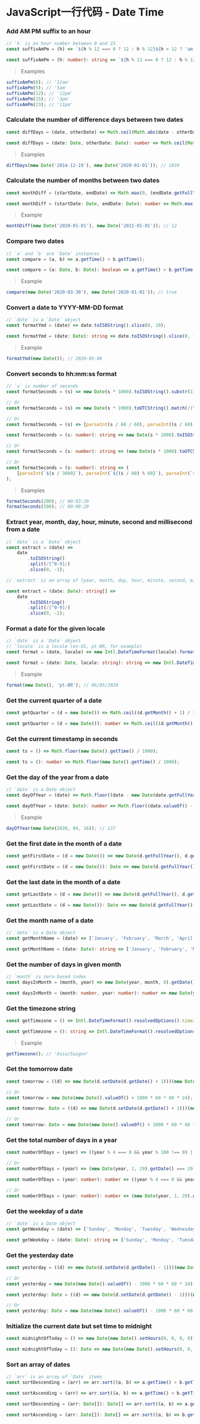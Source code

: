 # JavaScript一行代码 - Date Time

### Add AM PM suffix to an hour

<div>

<div title="js">

```js
// `h` is an hour number between 0 and 23
const suffixAmPm = (h) => `${h % 12 === 0 ? 12 : h % 12}${h < 12 ? 'am' : 'pm'}`;
```

</div>

<div title="ts">

```ts
const suffixAmPm = (h: number): string => `${h % 12 === 0 ? 12 : h % 12}${h < 12 ? 'am' : 'pm'}`;
```

</div>

</div>

> Examples

```ts
suffixAmPm(0); // '12am'
suffixAmPm(5); // '5am'
suffixAmPm(12); // '12pm'
suffixAmPm(15); // '3pm'
suffixAmPm(23); // '11pm'
```

### Calculate the number of difference days between two dates

<div>

<div title="js">

```js
const diffDays = (date, otherDate) => Math.ceil(Math.abs(date - otherDate) / (1000 * 60 * 60 * 24));
```

</div>

<div title="ts">

```ts
const diffDays = (date: Date, otherDate: Date): number => Math.ceil(Math.abs(date.valueOf() - otherDate.valueOf()) / (1000 * 60 * 60 * 24));
```

</div>

</div>

> Examples

```ts
diffDays(new Date('2014-12-19'), new Date('2020-01-01')); // 1839
```

### Calculate the number of months between two dates

<div>

<div title="js">

```js
const monthDiff = (startDate, endDate) => Math.max(0, (endDate.getFullYear() - startDate.getFullYear()) * 12 - startDate.getMonth() + endDate.getMonth());
```

</div>

<div title="ts">

```ts
const monthDiff = (startDate: Date, endDate: Date): number => Math.max(0, (endDate.getFullYear() - startDate.getFullYear()) * 12 - startDate.getMonth() + endDate.getMonth());
```

</div>

</div>

> Example

```ts
monthDiff(new Date('2020-01-01'), new Date('2021-01-01')); // 12
```

### Compare two dates

<div>

<div title="js">

```js
// `a` and `b` are `Date` instances
const compare = (a, b) => a.getTime() > b.getTime();
```

</div>

<div title="ts">

```ts
const compare = (a: Date, b: Date): boolean => a.getTime() > b.getTime();
```

</div>

</div>

> Example

```ts
compare(new Date('2020-03-30'), new Date('2020-01-01')); // true
```

### Convert a date to YYYY-MM-DD format

<div>

<div title="js">

```js
// `date` is a `Date` object
const formatYmd = (date) => date.toISOString().slice(0, 10);
```

</div>

<div title="ts">

```ts
const formatYmd = (date: Date): string => date.toISOString().slice(0, 10);
```

</div>

</div>

> Example

```ts
formatYmd(new Date()); // 2020-05-06
```

### Convert seconds to hh:mm:ss format

<div>

<div title="js">

```js
// `s` is number of seconds
const formatSeconds = (s) => new Date(s * 1000).toISOString().substr(11, 8);

// Or
const formatSeconds = (s) => new Date(s * 1000).toUTCString().match(/(\d\d:\d\d:\d\d)/)[0];

// Or
const formatSeconds = (s) => [parseInt(s / 60 / 60), parseInt((s / 60) % 60), parseInt(s % 60)].join(':').replace(/\b(\d)\b/g, '0$1');
```

</div>

<div title="ts">

```ts
const formatSeconds = (s: number): string => new Date(s * 1000).toISOString().substr(11, 8);

// Or
const formatSeconds = (s: number): string => (new Date(s * 1000).toUTCString().match(/(\d\d:\d\d:\d\d)/) as string[])[0];

// Or
const formatSeconds = (s: number): string => (
    [parseInt(`${s / 3600}`), parseInt(`${(s / 60) % 60}`), parseInt(`${s % 60}`)].join(':').replace(/\b(\d)\b/g, '0$1')
);
```

</div>

</div>

> Examples

```ts
formatSeconds(200); // 00:03:20
formatSeconds(500); // 00:08:20
```

### Extract year, month, day, hour, minute, second and millisecond from a date

<div>

<div title="js">

```js
// `date` is a `Date` object
const extract = (date) =>
    date
        .toISOString()
        .split(/[^0-9]/)
        .slice(0, -1);

// `extract` is an array of [year, month, day, hour, minute, second, millisecond]
```

</div>

<div title="ts">

```ts
const extract = (date: Date): string[] =>
    date
        .toISOString()
        .split(/[^0-9]/)
        .slice(0, -1);
```

</div>

</div>

### Format a date for the given locale

<div>

<div title="js">

```js
// `date` is a `Date` object
// `locale` is a locale (en-US, pt-BR, for example)
const format = (date, locale) => new Intl.DateTimeFormat(locale).format(date);
```

</div>

<div title="ts">

```ts
const format = (date: Date, locale: string): string => new Intl.DateTimeFormat(locale).format(date);
```

</div>

</div>

> Example

```ts
format(new Date(), 'pt-BR'); // 06/05/2020
```

### Get the current quarter of a date

<div>

<div title="js">

```js
const getQuarter = (d = new Date()) => Math.ceil((d.getMonth() + 1) / 3);
```

</div>

<div title="ts">

```ts
const getQuarter = (d = new Date()): number => Math.ceil((d.getMonth() + 1) / 3);
```

</div>

</div>

### Get the current timestamp in seconds

<div>

<div title="js">

```js
const ts = () => Math.floor(new Date().getTime() / 1000);
```

</div>

<div title="ts">

```ts
const ts = (): number => Math.floor(new Date().getTime() / 1000);
```

</div>

</div>

### Get the day of the year from a date

<div>

<div title="js">

```js
// `date` is a Date object
const dayOfYear = (date) => Math.floor((date - new Date(date.getFullYear(), 0, 0)) / (1000 * 60 * 60 * 24));
```

</div>

<div title="ts">

```ts
const dayOfYear = (date: Date): number => Math.floor((date.valueOf() - new Date(date.getFullYear(), 0, 0).valueOf()) / (1000 * 60 * 60 * 24));
```

</div>

</div>

> Example

```ts
dayOfYear(new Date(2020, 04, 16)); // 137
```

### Get the first date in the month of a date

<div>

<div title="js">

```js
const getFirstDate = (d = new Date()) => new Date(d.getFullYear(), d.getMonth(), 1);
```

</div>

<div title="ts">

```ts
const getFirstDate = (d = new Date()): Date => new Date(d.getFullYear(), d.getMonth(), 1);
```

</div>

</div>

### Get the last date in the month of a date

<div>

<div title="js">

```js
const getLastDate = (d = new Date()) => new Date(d.getFullYear(), d.getMonth() + 1, 0);
```

</div>

<div title="ts">

```ts
const getLastDate = (d = new Date()): Date => new Date(d.getFullYear(), d.getMonth() + 1, 0);
```

</div>

</div>

### Get the month name of a date

<div>

<div title="js">

```js
// `date` is a Date object
const getMonthName = (date) => ['January', 'February', 'March', 'April', 'May', 'June', 'July', 'August', 'September', 'October', ' November', 'December'][date.getMonth()];
```

</div>

<div title="ts">

```ts
const getMonthName = (date: Date): string => ['January', 'February', 'March', 'April', 'May', 'June', 'July', 'August', 'September', 'October', ' November', 'December'][date.getMonth()];
```

</div>

</div>

### Get the number of days in given month

<div>

<div title="js">

```js
// `month` is zero-based index
const daysInMonth = (month, year) => new Date(year, month, 0).getDate();
```

</div>

<div title="ts">

```ts
const daysInMonth = (month: number, year: number): number => new Date(year, month, 0).getDate();
```

</div>

</div>

### Get the timezone string

<div>

<div title="js">

```js
const getTimezone = () => Intl.DateTimeFormat().resolvedOptions().timeZone;
```

</div>

<div title="ts">

```ts
const getTimezone = (): string => Intl.DateTimeFormat().resolvedOptions().timeZone;
```

</div>

</div>

> Example

```ts
getTimezone(); // 'Asia/Saigon'
```

### Get the tomorrow date

<div>

<div title="js">

```js
const tomorrow = ((d) => new Date(d.setDate(d.getDate() + 1)))(new Date());

// Or
const tomorrow = new Date(new Date().valueOf() + 1000 * 60 * 60 * 24);
```

</div>

<div title="ts">

```ts
const tomorrow: Date = ((d) => new Date(d.setDate(d.getDate() + 1)))(new Date());

// Or
const tomorrow: Date = new Date(new Date().valueOf() + 1000 * 60 * 60 * 24);
```

</div>

</div>

### Get the total number of days in a year

<div>

<div title="js">

```js
const numberOfDays = (year) => ((year % 4 === 0 && year % 100 !== 0) || year % 400 === 0 ? 366 : 365);

// Or
const numberOfDays = (year) => (new Date(year, 1, 29).getDate() === 29 ? 366 : 365);
```

</div>

<div title="ts">

```ts
const numberOfDays = (year: number): number => ((year % 4 === 0 && year % 100 !== 0) || year % 400 === 0 ? 366 : 365);

// Or
const numberOfDays = (year: number): number => (new Date(year, 1, 29).getDate() === 29 ? 366 : 365);
```

</div>

</div>

### Get the weekday of a date

<div>

<div title="js">

```js
// `date` is a Date object
const getWeekday = (date) => ['Sunday', 'Monday', 'Tuesday', 'Wednesday', 'Thursday', 'Friday', 'Saturday'][date.getDay()];
```

</div>

<div title="ts">

```ts
const getWeekday = (date: Date): string => ['Sunday', 'Monday', 'Tuesday', 'Wednesday', 'Thursday', 'Friday', 'Saturday'][date.getDay()];
```

</div>

</div>

### Get the yesterday date

<div>

<div title="js">

```js
const yesterday = ((d) => new Date(d.setDate(d.getDate() - 1)))(new Date());

// Or
const yesterday = new Date(new Date().valueOf() - 1000 * 60 * 60 * 24);
```

</div>

<div title="ts">

```ts
const yesterday: Date = ((d) => new Date(d.setDate(d.getDate() - 1)))(new Date());

// Or
const yesterday: Date = new Date(new Date().valueOf() - 1000 * 60 * 60 * 24);
```

</div>

</div>

### Initialize the current date but set time to midnight

<div>

<div title="js">

```js
const midnightOfToday = () => new Date(new Date().setHours(0, 0, 0, 0));
```

</div>

<div title="ts">

```ts
const midnightOfToday = (): Date => new Date(new Date().setHours(0, 0, 0, 0));
```

</div>

</div>

### Sort an array of dates

<div>

<div title="js">

```js
// `arr` is an array of `Date` items
const sortDescending = (arr) => arr.sort((a, b) => a.getTime() > b.getTime());

const sortAscending = (arr) => arr.sort((a, b) => a.getTime() < b.getTime());
```

</div>

<div title="ts">

```ts
const sortDescending = (arr: Date[]): Date[] => arr.sort((a, b) => a.getTime() - b.getTime());

const sortAscending = (arr: Date[]): Date[] => arr.sort((a, b) => b.getTime() - a.getTime());
```

</div>

</div>